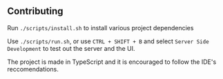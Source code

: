 ## Contributing

Run `./scripts/install.sh` to install various project dependencies

Use `./scripts/run.sh`, or use `CTRL + SHIFT + B` and select `Server Side Development` to test out the server and the UI.

The project is made in TypeScript and it is encouraged to follow the IDE's reccomendations.
